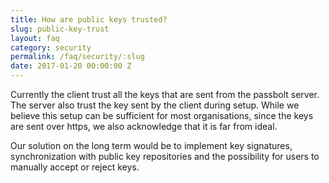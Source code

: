 ```yaml
---
title: How are public keys trusted?
slug: public-key-trust
layout: faq
category: security
permalink: /faq/security/:slug
date: 2017-01-20 00:00:00 Z
---
```

Currently the client trust all the keys that are sent from the passbolt server. 
The server also trust the key sent by the client during setup. While we believe this setup 
can be sufficient for most organisations, since the keys are sent over https,
we also acknowledge that it is far from ideal.

Our solution on the long term would be to implement key signatures, synchronization with public 
key repositories and the possibility for users to manually accept or reject keys.

